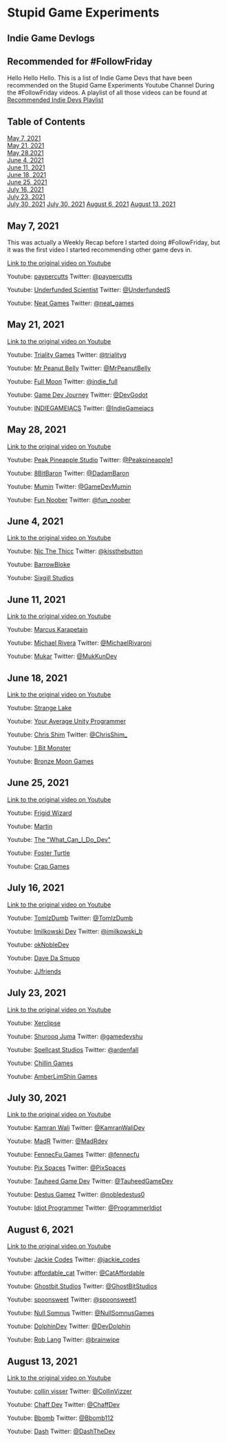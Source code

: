 # Stupid Game Experiments
## Indie Game Devlogs
## Recommended for #FollowFriday

Hello Hello Hello. This is a list of Indie Game Devs that have been recommended on the Stupid Game Experiments Youtube Channel During the #FollowFriday videos.  A playlist of all those videos can be found at [Recommended Indie Devs Playlist](https://www.youtube.com/watch?v=AkZosTzmKgM&list=PLMMiYAzAv-kxh08ZQ6mcU1wrRWZcaBu9N)

## Table of Contents
[May 7, 2021](#may-7-2021)  
[May 21, 2021](#may-21-2021)  
[May 28,2021](#may-28-2021)  
[June 4, 2021](#june-4-2021)  
[June 11, 2021](#june-11-2021)  
[June 18, 2021](#june-18-2021)  
[June 25, 2021](#june-25-2021)  
[July 16, 2021](#july-16-2021)  
[July 23, 2021](#july-23-2021)  
[July 30, 2021](#july-30-2021) 
[July 30, 2021](#july-30-2021) 
[August 6, 2021](#august-6-2021) 
[August 13, 2021](#august-13-2021) 

## May 7, 2021

This was actually a Weekly Recap before I started doing #FollowFriday, but it was the first video I started recommending other game devs in.

[Link to the original video on Youtube](https://www.youtube.com/watch?v=CW03qHAC0Cs)

Youtube: [paypercutts](https://www.youtube.com/channel/UCm-obvqRjG2wn8gEXYTpvcg) Twitter: [@paypercutts](https://twitter.com/paypercutts)

Youtube: [Underfunded Scientist](https://www.youtube.com/channel/UCjhGTem-jVDq77_ErmpXS9A) Twitter: [@UnderfundedS](https://twitter.com/UnderfundedS)

Youtube: [Neat Games](https://www.youtube.com/channel/UC9Hcm5cWbYQkzy05xeNAGiw) Twitter: [@neat_games](https://twitter.com/neat_games)

## May 21, 2021

[Link to the original video on Youtube](https://www.youtube.com/watch?v=AkZosTzmKgM)

Youtube: [Triality Games](https://www.youtube.com/c/TrialityGames) Twitter: [@trialityg](https://twitter.com/trialityg)  

Youtube: [Mr Peanut Belly](https://www.youtube.com/channel/UC1hKmrS0cIb7Vp5JKoVIe6g) Twitter: [@MrPeanutBelly](https://twitter.com/MrPeanutBelly)  

Youtube: [Full Moon](https://www.youtube.com/channel/UC7TO1H5oBec74okIxrEhc0A) Twitter: [@indie_full](https://twitter.com/indie_full)  

Youtube: [Game Dev Journey](https://www.youtube.com/channel/UC-0AetV8wp1aKaErKUrVfjA) Twitter: [@DevGodot](https://twitter.com/DevGodot)  

Youtube: [INDIEGAMEIACS](https://www.youtube.com/c/INDIEGAMEIACS) Twitter: [@IndieGameiacs](https://twitter.com/IndieGameiacs)  

## May 28, 2021

[Link to the original video on Youtube](https://www.youtube.com/watch?v=H9sxNYZq-X4)

Youtube: [Peak Pineapple Studio](https://www.youtube.com/channel/UCckGvxB-Ei2IoTdKcbPukSw) Twitter: [@Peakpineapple1](https://twitter.com/Peakpineapple1)

Youtube: [8BitBaron](https://www.youtube.com/channel/UCdpCAkCT_t1w9TxFSDVviMw) Twitter: [@DadamBaron](https://twitter.com/DadamBaron)

Youtube: [Mumin](https://www.youtube.com/channel/UCdk3O_YfSOgBibLnD8Y8Q2w) Twitter: [@GameDevMumin](https://twitter.com/GameDevMumin)

Youtube: [Fun Noober](https://www.youtube.com/channel/UCl-QgdSZcXwnrNhPdxMSKlA) Twitter: [@fun_noober](https://twitter.com/fun_noober)

## June 4, 2021

[Link to the original video on Youtube](https://www.youtube.com/watch?v=nAVukkthILo)

Youtube: [Nic The Thicc](https://www.youtube.com/channel/UCbr2akX4t7gVHrKFi_u3fOg) Twitter: [@kissthebutton](https://twitter.com/kissthebutton)

Youtube: [BarrowBloke](https://www.youtube.com/channel/UCc73W8ee3ednjVrmAU4acKg)

Youtube: [Sixgill Studios](https://www.youtube.com/user/SixgillStudios)

## June 11, 2021

[Link to the original video on Youtube](https://www.youtube.com/watch?v=-mXUYdo_xJY)

Youtube: [Marcus Karapetain](https://www.youtube.com/channel/UCVZIbjgyJ0Wqr2OpE-sS_HQ)

Youtube: [Michael Rivera](https://www.youtube.com/channel/UCwkzOMMypQ8rnJrYxQHLNxA) Twitter: [@MichaelRivaroni](https://twitter.com/MichaelRivaroni)

Youtube: [Mukar](https://www.youtube.com/c/Mukar) Twitter: [@MukKunDev](https://twitter.com/MukKunDev)

## June 18, 2021

[Link to the original video on Youtube](https://www.youtube.com/watch?v=9oRNxRUeGs8)

Youtube: [Strange Lake](https://www.youtube.com/channel/UCAsy7DZsbRljCnG3lSpqWKQ)

Youtube: [Your Average Unity Programmer](https://www.youtube.com/channel/UCNMDGl-pqIlI3INsTDIqzMw)

Youtube: [Chris Shim](https://www.youtube.com/channel/UCild7pbBT8Zalh9s349rmrQ) Twitter: [@ChrisShim_](https://twitter.com/ChrisShim_)

Youtube: [1 Bit Monster](https://www.youtube.com/channel/UC5XxX0vIsmVJI_1STm0GoEw)

Youtube: [Bronze Moon Games](https://www.youtube.com/channel/UCusWWzZ_eFtx96GOa5YncTg)

##  June 25, 2021

[Link to the original video on Youtube](https://www.youtube.com/watch?v=V3X_UDoeY5E)

Youtube: [Frigid Wizard](https://www.youtube.com/channel/UC1eiS9b0fqcy2VuAD9xning)

Youtube: [Martin](https://www.youtube.com/channel/UC2WqFzsANtvc6DzIGEAaIgQ)

Youtube: [The "What_Can_I_Do_Dev"](https://www.youtube.com/channel/UCuBtjoYRmUTwUWDoQLXd17w)

Youtube: [Foster Turtle](https://www.youtube.com/channel/UCO1b4Ui169MfLziUjutEcSQ)

Youtube: [Crap Games](https://www.youtube.com/channel/UC_7hNDLEfogTZFedA0bUGNA)

## July 16, 2021

[Link to the original video on Youtube](https://www.youtube.com/watch?v=ylCqV8fS3fM)

Youtube: [TomIzDumb](https://www.youtube.com/channel/UCEtE5YQRyOxWeDTMNtvY0jw/videos) Twitter: [@TomIzDumb](https://twitter.com/TomIzDumb)

Youtube: [Imilkowski Dev](https://www.youtube.com/channel/UCOCTgbHNPweX6uIHJAX9t3g) Twitter: [@imilkowski_b](https://twitter.com/imilkowski_b)

Youtube: [okNobleDev](https://www.youtube.com/channel/UCN_hSmZjUASyH70WvNfTtzQ)

Youtube: [Dave Da Smupp](https://www.youtube.com/channel/UC_Vl1mONK4shZLzrb61jZYQ)

Youtube: [JJfriends](https://www.youtube.com/channel/UC_jGiIV-a1jS_VQXzUnKLoA)

## July 23, 2021

[Link to the original video on Youtube](https://www.youtube.com/watch?v=XNq_16sYMrI)

Youtube: [Xerclipse](https://www.youtube.com/channel/UC_-XGNpNjxfLhZj-qPJoLnw)

Youtube: [Shurooq Juma](https://www.youtube.com/channel/UCsmElKcG_G-bA_0bb5iuVKQ) Twitter: [@gamedevshu](https://twitter.com/gamedevshu)

Youtube: [Spellcast Studios](https://www.youtube.com/channel/UCB2GQh7i37KRxahNm5VgCkw) Twitter: [@ardenfall](https://twitter.com/ardenfall)

Youtube: [Chillin Games](https://www.youtube.com/channel/UCpPo1NgzWLwNQ1eaGzDOXuA)

Youtube: [AmberLimShin Games](https://www.youtube.com/channel/UCV6PlrQ3dgcDV9XqN2iWVSg)

## July 30, 2021

[Link to the original video on Youtube](https://www.youtube.com/watch?v=9e3CTX89oHY)

Youtube: [Kamran Wali](https://www.youtube.com/channel/UCkm-BgvswLViigPWrMo8pjg) Twitter: [@KamranWaliDev](https://twitter.com/KamranWaliDev)

Youtube: [MadR](https://www.youtube.com/channel/UCRl4gwo5vKW9Uqnr7V9GKBw) Twitter: [@MadRdev](https://twitter.com/MadRdev)

Youtube: [FennecFu Games](https://www.youtube.com/channel/UCtaxhZr_lNC21wuJdUIQKRQ) Twitter: [@fennecfu](https://twitter.com/Fennecfu)

Youtube: [Pix Spaces](https://www.youtube.com/channel/UCiaeTJEAu_veLimNmKEEUww) Twitter: [@PixSpaces](https://twitter.com/PixSpaces)

Youtube: [Tauheed Game Dev](https://www.youtube.com/channel/UC3txq3Jo6ev_GydDxKMvMeg) Twitter: [@TauheedGameDev](https://twitter.com/TauheedGameDev)

Youtube: [Destus Gamez](https://www.youtube.com/c/DestusGamez) Twitter: [@nobledestus0](https://mobile.twitter.com/nobledestus0)

Youtube: [Idiot Programmer](https://www.youtube.com/channel/UCHYW6csO85RH1I5efBcBF8A) Twitter: [@ProgrammerIdiot](https://twitter.com/ProgrammerIdiot)

## August 6, 2021

[Link to the original video on Youtube](https://www.youtube.com/watch?v=d7FjTc0ASTI)

Youtube: [Jackie Codes](https://www.youtube.com/channel/UCVrC7eFcep-0gPw2foMvYcQ) Twitter: [@jackie_codes](https://twitter.com/jackie_codes)

Youtube: [affordable_cat](https://www.youtube.com/channel/UCtc52xzMHuCUwgtCX-J6R5A) Twitter: [@CatAffordable](https://twitter.com/CatAffordable)

Youtube: [Ghostbit Studios](https://www.youtube.com/channel/UCb26g71EzS6RTueDU1TOqgA) Twitter: [@GhostBitStudios](https://twitter.com/GhostBitStudios)

Youtube: [spoonsweet](https://www.youtube.com/channel/UCgiKD2hd3MCmVvxjHNnPe-g) Twitter: [@spoonsweet1](https://twitter.com/spoonsweet1)

Youtube: [Null Somnus](https://www.youtube.com/channel/UCTU4LsRyjqHTGwFJU_BXpDA) Twitter: [@NullSomnusGames](https://twitter.com/NullSomnusGames)

Youtube: [DolphinDev](https://www.youtube.com/c/DolphinDev) Twitter: [@DevDolphin](https://twitter.com/DevDolphin)

Youtube: [Rob Lang](https://www.youtube.com/c/RobLang) Twitter: [@brainwipe](https://twitter.com/brainwipe)

## August 13, 2021

[Link to the original video on Youtube](https://www.youtube.com/watch?v=_fS5NE_ECHE)

Youtube: [collin visser](https://www.youtube.com/channel/UC4xyHdgTj6gpzA1zwniDUoQ) Twitter: [@CollinVizzer](https://twitter.com/CollinVizzer)

Youtube: [Chaff Dev](https://www.youtube.com/channel/UC7Ln337Vpli1JHEFDks1t7g) Twitter: [@ChaffDev](https://twitter.com/ChaffDev)

Youtube: [Bbomb](https://www.youtube.com/channel/UCiZ9HP3VGWYU41Dx5Qb7ZCA) Twitter: [@Bbomb112](https://twitter.com/Bbomb112)

Youtube: [Dash](https://www.youtube.com/c/DashDev) Twitter: [@DashTheDev](https://twitter.com/DashTheDev)

